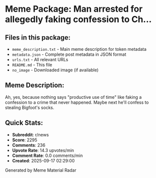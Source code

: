 # Meme Package: Man arrested for allegedly faking confession to Ch...

## Files in this package:
- `meme_description.txt` - Main meme description for token metadata
- `metadata.json` - Complete post metadata in JSON format
- `urls.txt` - All relevant URLs
- `README.md` - This file
- `no_image` - Downloaded image (if available)

## Meme Description:
Ah, yes, because nothing says "productive use of time" like faking a confession to a crime that never happened. Maybe next he'll confess to stealing Bigfoot's socks.

## Quick Stats:
- **Subreddit**: r/news
- **Score**: 2295
- **Comments**: 236
- **Upvote Rate**: 14.3 upvotes/min
- **Comment Rate**: 0.0 comments/min
- **Created**: 2025-09-17 02:29:00

Generated by Meme Material Radar
